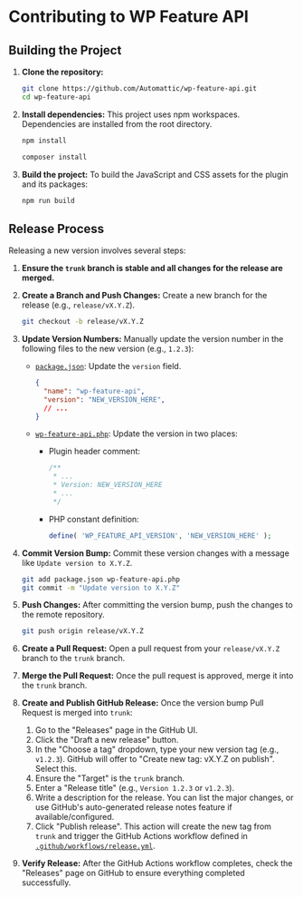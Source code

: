 # Contributing to WP Feature API

## Building the Project

1. **Clone the repository:**

    ```bash
    git clone https://github.com/Automattic/wp-feature-api.git
    cd wp-feature-api
    ```

2. **Install dependencies:**
    This project uses npm workspaces. Dependencies are installed from the root directory.

    ```bash
    npm install
    ```

    ```bash
    composer install
    ```

3. **Build the project:**
    To build the JavaScript and CSS assets for the plugin and its packages:

    ```bash
    npm run build
    ```

## Release Process

Releasing a new version involves several steps:

1. **Ensure the `trunk` branch is stable and all changes for the release are merged.**

2. **Create a Branch and Push Changes:**
   Create a new branch for the release (e.g., `release/vX.Y.Z`).

    ```bash
    git checkout -b release/vX.Y.Z
    ```

3. **Update Version Numbers:**
    Manually update the version number in the following files to the new version (e.g., `1.2.3`):
    - [`package.json`](package.json): Update the `version` field.

        ```json
        {
          "name": "wp-feature-api",
          "version": "NEW_VERSION_HERE",
          // ...
        }
        ```

    - [`wp-feature-api.php`](wp-feature-api.php): Update the version in two places:
        - Plugin header comment:

            ```php
            /**
             * ...
             * Version: NEW_VERSION_HERE
             * ...
             */
            ```

        - PHP constant definition:

            ```php
            define( 'WP_FEATURE_API_VERSION', 'NEW_VERSION_HERE' );
            ```

4. **Commit Version Bump:**
    Commit these version changes with a message like `Update version to X.Y.Z`.

    ```bash
    git add package.json wp-feature-api.php
    git commit -m "Update version to X.Y.Z"
    ```

5. **Push Changes:**
    After committing the version bump, push the changes to the remote repository.

    ```bash
    git push origin release/vX.Y.Z
    ```

6. **Create a Pull Request:**
    Open a pull request from your `release/vX.Y.Z` branch to the `trunk` branch.

7. **Merge the Pull Request:**
    Once the pull request is approved, merge it into the `trunk` branch.

8. **Create and Publish GitHub Release:**
    Once the version bump Pull Request is merged into `trunk`:
    1. Go to the "Releases" page in the GitHub UI.
    2. Click the "Draft a new release" button.
    3. In the "Choose a tag" dropdown, type your new version tag (e.g., `v1.2.3`). GitHub will offer to "Create new tag: vX.Y.Z on publish". Select this.
    4. Ensure the "Target" is the `trunk` branch.
    5. Enter a "Release title" (e.g., `Version 1.2.3` or `v1.2.3`).
    6. Write a description for the release. You can list the major changes, or use GitHub's auto-generated release notes feature if available/configured.
    7. Click "Publish release".
    This action will create the new tag from `trunk` and trigger the GitHub Actions workflow defined in [`.github/workflows/release.yml`](.github/workflows/release.yml:1).

9. **Verify Release:**
    After the GitHub Actions workflow completes, check the "Releases" page on GitHub to ensure everything completed successfully.
